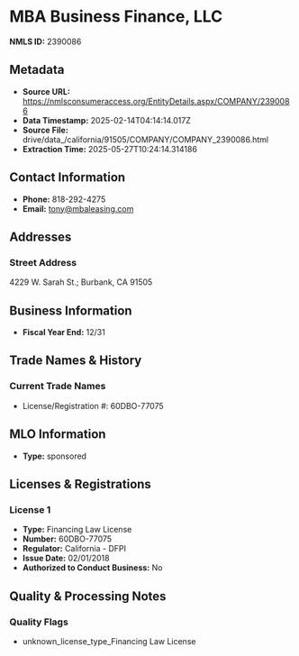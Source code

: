 # MBA Business Finance, LLC

**NMLS ID:** 2390086

## Metadata
- **Source URL:** https://nmlsconsumeraccess.org/EntityDetails.aspx/COMPANY/2390086
- **Data Timestamp:** 2025-02-14T04:14:14.017Z
- **Source File:** drive/data_/california/91505/COMPANY/COMPANY_2390086.html
- **Extraction Time:** 2025-05-27T10:24:14.314186

## Contact Information
- **Phone:** 818-292-4275
- **Email:** tony@mbaleasing.com

## Addresses
### Street Address
4229 W. Sarah St.; Burbank, CA 91505

## Business Information
- **Fiscal Year End:** 12/31

## Trade Names & History
### Current Trade Names
- License/Registration #: 60DBO-77075

## MLO Information
- **Type:** sponsored

## Licenses & Registrations

### License 1
- **Type:** Financing Law License
- **Number:** 60DBO-77075
- **Regulator:** California - DFPI
- **Issue Date:** 02/01/2018
- **Authorized to Conduct Business:** No

## Quality & Processing Notes
### Quality Flags
- unknown_license_type_Financing Law License
